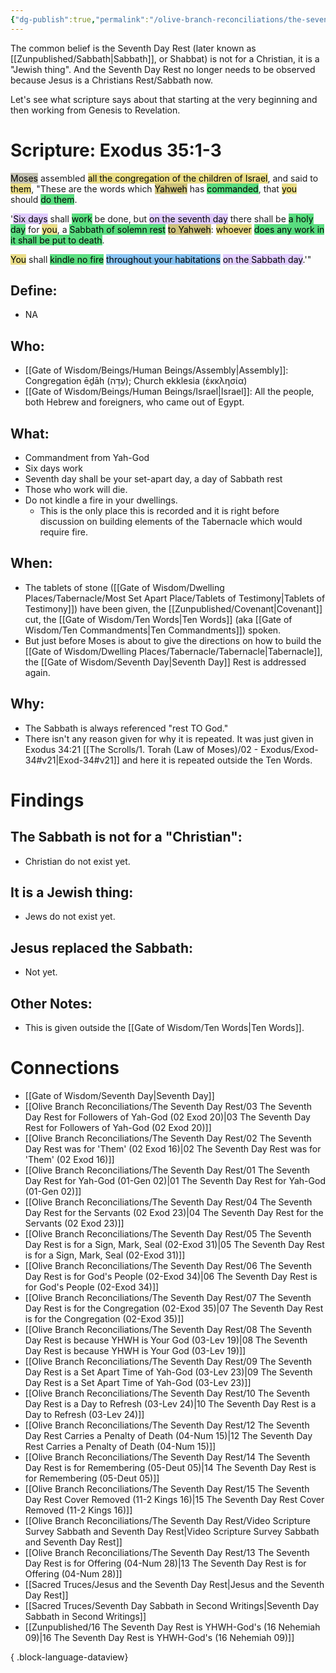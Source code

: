 ```yaml
---
{"dg-publish":true,"permalink":"/olive-branch-reconciliations/the-seventh-day-rest/07-the-seventh-day-rest-is-for-the-congregation-02-exod-35/","tags":["#OliveBranch","#Sabbath","#SeventhDayRest","#S"]}
---
```


The common belief is the Seventh Day Rest (later known as [[Zunpublished/Sabbath\|Sabbath]], or Shabbat) is not for a Christian, it is a "Jewish thing". And the Seventh Day Rest no longer needs to be observed because Jesus is a Christians Rest/Sabbath now. 

Let's see what scripture says about that starting at the very beginning and then working from Genesis to Revelation. 
# Scripture: Exodus 35:1-3

<mark style="background: #A4A089A6;">Moses</mark> assembled <mark style="background: #E0CC4BA6;">all the congregation of the children of Israel</mark>, and said to <mark style="background: #E0CC4BA6;">them</mark>, "These are the words which <mark style="background: #B2A23AA6;">Yahweh</mark> has <mark style="background: #04CD3EA6;">commanded</mark>, that <mark style="background: #E0CC4BA6;">you</mark> should <mark style="background: #04CD3EA6;">do them</mark>. 

'<mark style="background: #D2B3FFA6;">Six days</mark> shall <mark style="background: #04CD3EA6;">work</mark> be done, but <mark style="background: #D2B3FFA6;">on the seventh day</mark> there shall be <mark style="background: #04CD3EA6;">a holy day</mark> for <mark style="background: #E0CC4BA6;">you</mark>, a <mark style="background: #04CD3EA6;">Sabbath of solemn rest</mark> <mark style="background: #B2A23AA6;">to Yahweh</mark>: <mark style="background: #E0CC4BA6;">whoever</mark> <mark style="background: #04CD3EA6;">does any work in it shall be put to death</mark>. 

<mark style="background: #E0CC4BA6;">You</mark> shall <mark style="background: #04CD3EA6;">kindle no fire</mark> <mark style="background: #4DA6EDA6;">throughout your habitations</mark> <mark style="background: #D2B3FFA6;">on the Sabbath day</mark>.'" 

## **Define**: 
- NA
## **Who**:
- [[Gate of Wisdom/Beings/Human Beings/Assembly\|Assembly]]: Congregation ēḏāh (עֵדָה); Church ekklesia (ἐκκλησία)
- [[Gate of Wisdom/Beings/Human Beings/Israel\|Israel]]: All the people, both Hebrew and foreigners, who came out of Egypt.

## **What**: 
- Commandment from Yah-God
- Six days work
- Seventh day shall be your set-apart day, a day of Sabbath rest
- Those who work will die.
- Do not kindle a fire in your dwellings.
	- This is the only place this is recorded and it is right before discussion on building elements of the Tabernacle which would require fire. 
## **When**:
- The tablets of stone ([[Gate of Wisdom/Dwelling Places/Tabernacle/Most Set Apart Place/Tablets of Testimony\|Tablets of Testimony]]) have been given, the [[Zunpublished/Covenant\|Covenant]] cut, the [[Gate of Wisdom/Ten Words\|Ten Words]] (aka [[Gate of Wisdom/Ten Commandments\|Ten Commandments]]) spoken.
- But just before Moses is about to give the directions on how to build the [[Gate of Wisdom/Dwelling Places/Tabernacle/Tabernacle\|Tabernacle]], the [[Gate of Wisdom/Seventh Day\|Seventh Day]] Rest is addressed again.

## **Why**: 
- The Sabbath is always referenced "rest TO God."
- There isn't any reason given for why it is repeated. It was just given in Exodus 34:21 [[The Scrolls/1. Torah (Law of Moses)/02 - Exodus/Exod-34#v21\|Exod-34#v21]] and here it is repeated outside the Ten Words.

# Findings

## The Sabbath is not for a "Christian":
- Christian do not exist yet.
## It is a Jewish thing: 
-  Jews do not exist yet.
## Jesus replaced the Sabbath:
- Not yet.

## Other Notes:
- This is given outside the [[Gate of Wisdom/Ten Words\|Ten Words]].

# Connections


- [[Gate of Wisdom/Seventh Day\|Seventh Day]]
- [[Olive Branch Reconciliations/The Seventh Day Rest/03 The Seventh Day Rest for Followers of Yah-God (02 Exod 20)\|03 The Seventh Day Rest for Followers of Yah-God (02 Exod 20)]]
- [[Olive Branch Reconciliations/The Seventh Day Rest/02 The Seventh Day Rest was for 'Them' (02 Exod 16)\|02 The Seventh Day Rest was for 'Them' (02 Exod 16)]]
- [[Olive Branch Reconciliations/The Seventh Day Rest/01 The Seventh Day Rest for Yah-God (01-Gen 02)\|01 The Seventh Day Rest for Yah-God (01-Gen 02)]]
- [[Olive Branch Reconciliations/The Seventh Day Rest/04 The Seventh Day Rest for the Servants (02 Exod 23)\|04 The Seventh Day Rest for the Servants (02 Exod 23)]]
- [[Olive Branch Reconciliations/The Seventh Day Rest/05 The Seventh Day Rest is for a Sign, Mark, Seal (02-Exod 31)\|05 The Seventh Day Rest is for a Sign, Mark, Seal (02-Exod 31)]]
- [[Olive Branch Reconciliations/The Seventh Day Rest/06 The Seventh Day Rest is for God's People (02-Exod 34)\|06 The Seventh Day Rest is for God's People (02-Exod 34)]]
- [[Olive Branch Reconciliations/The Seventh Day Rest/07 The Seventh Day Rest is for the Congregation (02-Exod 35)\|07 The Seventh Day Rest is for the Congregation (02-Exod 35)]]
- [[Olive Branch Reconciliations/The Seventh Day Rest/08 The Seventh Day Rest is because YHWH is Your God (03-Lev 19)\|08 The Seventh Day Rest is because YHWH is Your God (03-Lev 19)]]
- [[Olive Branch Reconciliations/The Seventh Day Rest/09 The Seventh Day Rest is a Set Apart Time of Yah-God (03-Lev 23)\|09 The Seventh Day Rest is a Set Apart Time of Yah-God (03-Lev 23)]]
- [[Olive Branch Reconciliations/The Seventh Day Rest/10 The Seventh Day Rest is a Day to Refresh (03-Lev 24)\|10 The Seventh Day Rest is a Day to Refresh (03-Lev 24)]]
- [[Olive Branch Reconciliations/The Seventh Day Rest/12 The Seventh Day Rest Carries a Penalty of Death (04-Num 15)\|12 The Seventh Day Rest Carries a Penalty of Death (04-Num 15)]]
- [[Olive Branch Reconciliations/The Seventh Day Rest/14 The Seventh Day Rest is for Remembering (05-Deut 05)\|14 The Seventh Day Rest is for Remembering (05-Deut 05)]]
- [[Olive Branch Reconciliations/The Seventh Day Rest/15 The Seventh Day Rest Cover Removed (11-2 Kings 16)\|15 The Seventh Day Rest Cover Removed (11-2 Kings 16)]]
- [[Olive Branch Reconciliations/The Seventh Day Rest/Video Scripture Survey Sabbath and Seventh Day Rest\|Video Scripture Survey Sabbath and Seventh Day Rest]]
- [[Olive Branch Reconciliations/The Seventh Day Rest/13 The Seventh Day Rest is for Offering (04-Num 28)\|13 The Seventh Day Rest is for Offering (04-Num 28)]]
- [[Sacred Truces/Jesus and the Seventh Day Rest\|Jesus and the Seventh Day Rest]]
- [[Sacred Truces/Seventh Day Sabbath in Second Writings\|Seventh Day Sabbath in Second Writings]]
- [[Zunpublished/16 The Seventh Day Rest is YHWH-God's (16 Nehemiah 09)\|16 The Seventh Day Rest is YHWH-God's (16 Nehemiah 09)]]

{ .block-language-dataview}

